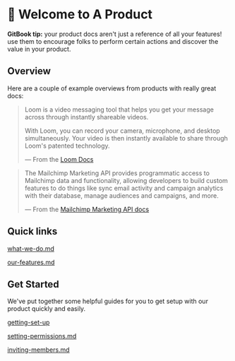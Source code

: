 # 👋 Welcome to A Product

**GitBook tip:** your product docs aren't just a reference of all your features! use them to encourage folks to perform certain actions and discover the value in your product.

## Overview

Here are a couple of example overviews from products with really great docs:

> Loom is a video messaging tool that helps you get your message across through instantly shareable videos.
>
> With Loom, you can record your camera, microphone, and desktop simultaneously. Your video is then instantly available to share through Loom's patented technology.
>
> — From the [Loom Docs](https://support.loom.com/hc/en-us/articles/360002158057-What-is-Loom-)

> The Mailchimp Marketing API provides programmatic access to Mailchimp data and functionality, allowing developers to build custom features to do things like sync email activity and campaign analytics with their database, manage audiences and campaigns, and more.
>
> — From the [Mailchimp Marketing API docs](https://mailchimp.com/developer/marketing/docs/fundamentals/)

## Quick links


[what-we-do.md](overview/what-we-do.md)



[our-features.md](overview/our-features.md)


## Get Started

We've put together some helpful guides for you to get setup with our product quickly and easily.


[getting-set-up](fundamentals/getting-set-up/)



[setting-permissions.md](fundamentals/getting-set-up/setting-permissions.md)



[inviting-members.md](fundamentals/getting-set-up/inviting-members.md)


